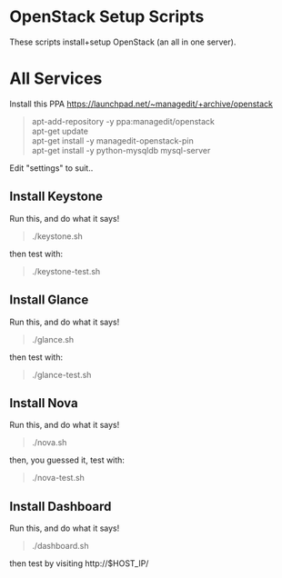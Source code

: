 # OpenStack Setup Scripts

These scripts install+setup OpenStack (an all in one server).

# All Services

Install this PPA https://launchpad.net/~managedit/+archive/openstack

> apt-add-repository -y ppa:managedit/openstack  
> apt-get update  
> apt-get install -y managedit-openstack-pin  
> apt-get install -y python-mysqldb mysql-server

Edit "settings" to suit..

## Install Keystone

Run this, and do what it says!

> ./keystone.sh

then test with:

> ./keystone-test.sh

## Install Glance

Run this, and do what it says!

> ./glance.sh

then test with:

> ./glance-test.sh

## Install Nova

Run this, and do what it says!

> ./nova.sh

then, you guessed it, test with:

> ./nova-test.sh

## Install Dashboard

Run this, and do what it says!

> ./dashboard.sh

then test by visiting http://$HOST_IP/
